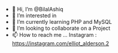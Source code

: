 - 👋 Hi, I’m @BilalAshiq
- 👀 I’m interested in 
- 🌱 I’m currently learning PHP and MySQL
- 💞️ I’m looking to collaborate on a Project
- 📫 How to reach me ... Instagram : https://instagram.com/elliot_alderson.2

<!---
BilalAshiq/BilalAshiq is a ✨ special ✨ repository because its `README.md` (this file) appears on your GitHub profile.
You can click the Preview link to take a look at your changes.
--->
